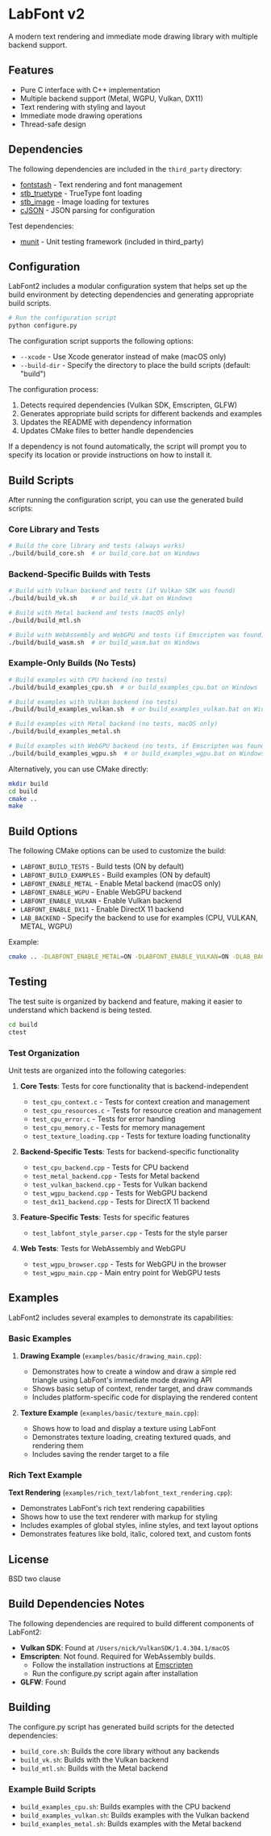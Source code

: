 # LabFont v2

A modern text rendering and immediate mode drawing library with multiple backend support.

## Features

- Pure C interface with C++ implementation
- Multiple backend support (Metal, WGPU, Vulkan, DX11)
- Text rendering with styling and layout
- Immediate mode drawing operations
- Thread-safe design

## Dependencies

The following dependencies are included in the `third_party` directory:
- [fontstash](https://github.com/memononen/fontstash) - Text rendering and font management
- [stb_truetype](https://github.com/nothings/stb) - TrueType font loading
- [stb_image](https://github.com/nothings/stb) - Image loading for textures
- [cJSON](https://github.com/DaveGamble/cJSON) - JSON parsing for configuration

Test dependencies:
- [munit](https://github.com/nemequ/munit) - Unit testing framework (included in third_party)

## Configuration

LabFont2 includes a modular configuration system that helps set up the build environment by detecting dependencies and generating appropriate build scripts.

```bash
# Run the configuration script
python configure.py
```

The configuration script supports the following options:
- `--xcode` - Use Xcode generator instead of make (macOS only)
- `--build-dir` - Specify the directory to place the build scripts (default: "build")

The configuration process:
1. Detects required dependencies (Vulkan SDK, Emscripten, GLFW)
2. Generates appropriate build scripts for different backends and examples
3. Updates the README with dependency information
4. Updates CMake files to better handle dependencies

If a dependency is not found automatically, the script will prompt you to specify its location or provide instructions on how to install it.

## Build Scripts

After running the configuration script, you can use the generated build scripts:

### Core Library and Tests

```bash
# Build the core library and tests (always works)
./build/build_core.sh  # or build_core.bat on Windows
```

### Backend-Specific Builds with Tests

```bash
# Build with Vulkan backend and tests (if Vulkan SDK was found)
./build/build_vk.sh    # or build_vk.bat on Windows

# Build with Metal backend and tests (macOS only)
./build/build_mtl.sh

# Build with WebAssembly and WebGPU and tests (if Emscripten was found)
./build/build_wasm.sh  # or build_wasm.bat on Windows
```

### Example-Only Builds (No Tests)

```bash
# Build examples with CPU backend (no tests)
./build/build_examples_cpu.sh  # or build_examples_cpu.bat on Windows

# Build examples with Vulkan backend (no tests)
./build/build_examples_vulkan.sh  # or build_examples_vulkan.bat on Windows

# Build examples with Metal backend (no tests, macOS only)
./build/build_examples_metal.sh

# Build examples with WebGPU backend (no tests, if Emscripten was found)
./build/build_examples_wgpu.sh  # or build_examples_wgpu.bat on Windows
```

Alternatively, you can use CMake directly:

```bash
mkdir build
cd build
cmake ..
make
```

## Build Options

The following CMake options can be used to customize the build:

- `LABFONT_BUILD_TESTS` - Build tests (ON by default)
- `LABFONT_BUILD_EXAMPLES` - Build examples (ON by default)
- `LABFONT_ENABLE_METAL` - Enable Metal backend (macOS only)
- `LABFONT_ENABLE_WGPU` - Enable WebGPU backend
- `LABFONT_ENABLE_VULKAN` - Enable Vulkan backend
- `LABFONT_ENABLE_DX11` - Enable DirectX 11 backend
- `LAB_BACKEND` - Specify the backend to use for examples (CPU, VULKAN, METAL, WGPU)

Example:
```bash
cmake .. -DLABFONT_ENABLE_METAL=ON -DLABFONT_ENABLE_VULKAN=ON -DLAB_BACKEND=METAL
```

## Testing

The test suite is organized by backend and feature, making it easier to understand which backend is being tested.

```bash
cd build
ctest
```

### Test Organization

Unit tests are organized into the following categories:

1. **Core Tests**: Tests for core functionality that is backend-independent
   - `test_cpu_context.c` - Tests for context creation and management
   - `test_cpu_resources.c` - Tests for resource creation and management
   - `test_cpu_error.c` - Tests for error handling
   - `test_cpu_memory.c` - Tests for memory management
   - `test_texture_loading.cpp` - Tests for texture loading functionality

2. **Backend-Specific Tests**: Tests for backend-specific functionality
   - `test_cpu_backend.cpp` - Tests for CPU backend
   - `test_metal_backend.cpp` - Tests for Metal backend
   - `test_vulkan_backend.cpp` - Tests for Vulkan backend
   - `test_wgpu_backend.cpp` - Tests for WebGPU backend
   - `test_dx11_backend.cpp` - Tests for DirectX 11 backend

3. **Feature-Specific Tests**: Tests for specific features
   - `test_labfont_style_parser.cpp` - Tests for the style parser

4. **Web Tests**: Tests for WebAssembly and WebGPU
   - `test_wgpu_browser.cpp` - Tests for WebGPU in the browser
   - `test_wgpu_main.cpp` - Main entry point for WebGPU tests

## Examples

LabFont2 includes several examples to demonstrate its capabilities:

### Basic Examples

1. **Drawing Example** (`examples/basic/drawing_main.cpp`):
   - Demonstrates how to create a window and draw a simple red triangle using LabFont's immediate mode drawing API
   - Shows basic setup of context, render target, and draw commands
   - Includes platform-specific code for displaying the rendered content

2. **Texture Example** (`examples/basic/texture_main.cpp`):
   - Shows how to load and display a texture using LabFont
   - Demonstrates texture loading, creating textured quads, and rendering them
   - Includes saving the render target to a file

### Rich Text Example

**Text Rendering** (`examples/rich_text/labfont_text_rendering.cpp`):
   - Demonstrates LabFont's rich text rendering capabilities
   - Shows how to use the text renderer with markup for styling
   - Includes examples of global styles, inline styles, and text layout options
   - Demonstrates features like bold, italic, colored text, and custom fonts

## License

BSD two clause


## Build Dependencies Notes

The following dependencies are required to build different components of LabFont2:

- **Vulkan SDK**: Found at `/Users/nick/VulkanSDK/1.4.304.1/macOS`
- **Emscripten**: Not found. Required for WebAssembly builds.
  - Follow the installation instructions at [Emscripten](https://emscripten.org/docs/getting_started/downloads.html)
  - Run the configure.py script again after installation
- **GLFW**: Found

## Building

The configure.py script has generated build scripts for the detected dependencies:

- `build_core.sh`: Builds the core library without any backends
- `build_vk.sh`: Builds with the Vulkan backend
- `build_mtl.sh`: Builds with the Metal backend

### Example Build Scripts

- `build_examples_cpu.sh`: Builds examples with the CPU backend
- `build_examples_vulkan.sh`: Builds examples with the Vulkan backend
- `build_examples_metal.sh`: Builds examples with the Metal backend
